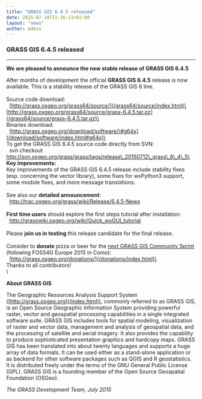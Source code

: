 ```yaml
---
title: "GRASS GIS 6 4 5 released"
date: 2015-07-18T11:36:11+01:00
layout: "news"
author: Admin
---
```


### GRASS GIS 6.4.5 released

------------------------------------------------------------------------

**We are pleased to announce the **new stable release** of **GRASS GIS
6.4.5****

After months of development the official **GRASS GIS 6.4.5** release is
now available. This is a stability release of the GRASS GIS 6 line.\
\
Source code download:\
 
[http://grass.osgeo.org/grass64/source/](/grass64/source/index.html)\
 
[http://grass.osgeo.org/grass64/source/grass-6.4.5.tar.gz](/grass64/source/grass-6.4.5.tar.gz)\
\
Binaries download:\
 
[http://grass.osgeo.org/download/software/\#g64x](/download/software/index.html#g64x)\
\
To get the GRASS GIS 6.4.5 source code directly from SVN:\
  svn checkout
http://svn.osgeo.org/grass/grass/tags/release\_20150712\_grass\_6\_4\_5\
\
**Key improvements:**\
Key improvements of the GRASS GIS 6.4.5 release include stability fixes
(esp. concerning the vector library), some fixes for wxPython3 support,
some module fixes, and more message translations.\
\
See also our **detailed announcement**:\
  <http://trac.osgeo.org/grass/wiki/Release/6.4.5-News>\
\
**First time users** should explore the first steps tutorial after
installation:\
  <http://grasswiki.osgeo.org/wiki/Quick_wxGUI_tutorial>\
\
Please **join us in testing** this release candidate for the final
release.\
\
Consider to **donate** pizza or beer for the [next GRASS GIS Community
Sprint](http://grasswiki.osgeo.org/wiki/GRASS_Community_Sprint_Como_2015)
(following FOSS4G Europe 2015 in Como):\
  [http://grass.osgeo.org/donations/](/donations/index.html)\
\
Thanks to all contributors!\
\

**About GRASS GIS**

The Geographic Resources Analysis Support System
([http://grass.osgeo.org](/index.html)), commonly referred to
as GRASS GIS, is an Open Source Geographic Information System providing
powerful raster, vector and geospatial processing capabilities in a
single integrated software suite. GRASS GIS includes tools for spatial
modeling, visualization of raster and vector data, management and
analysis of geospatial data, and the processing of satellite and aerial
imagery. It also provides the capability to produce sophisticated
presentation graphics and hardcopy maps. GRASS GIS has been translated
into about twenty languages and supports a huge array of data formats.
It can be used either as a stand-alone application or as backend for
other software packages such as QGIS and R geostatistics. It is
distributed freely under the terms of the GNU General Public License
(GPL). GRASS GIS is a founding member of the Open Source Geospatial
Foundation (OSGeo).

*The GRASS Development Team, July 2015*

